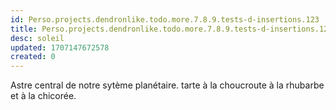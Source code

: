 ```yaml
---
id: Perso.projects.dendronlike.todo.more.7.8.9.tests-d-insertions.123
title: Perso.projects.dendronlike.todo.more.7.8.9.tests-d-insertions.123
desc: soleil
updated: 1707147672578
created: 0
---
```

Astre central de notre sytème planétaire. 
tarte à la choucroute à la rhubarbe et à la chicorée.
